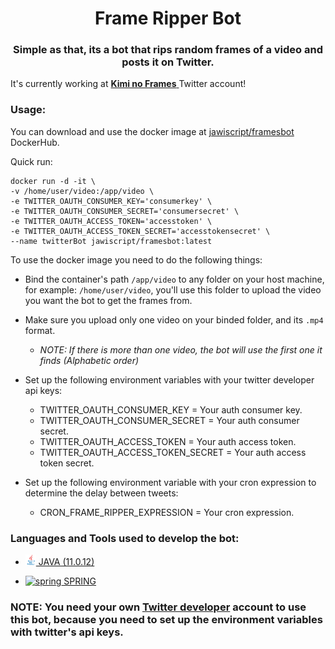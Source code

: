 <h1 align="center">Frame Ripper Bot</h1>
<h3 align="center">Simple as that, its a bot that rips random frames of a video and posts it on Twitter. </h3>

It's currently working at <a href="https://twitter.com/KimiNoScreens" target="_blank"> **Kimi no Frames** </a> Twitter
account!

<h3>Usage:</h3>

You can download and use the docker image
at <a href="https://hub.docker.com/repository/docker/jawiscript/framesbot" target="_blank">jawiscript/framesbot</a> DockerHub.

Quick run:
```
docker run -d -it \
-v /home/user/video:/app/video \
-e TWITTER_OAUTH_CONSUMER_KEY='consumerkey' \
-e TWITTER_OAUTH_CONSUMER_SECRET='consumersecret' \
-e TWITTER_OAUTH_ACCESS_TOKEN='accesstoken' \
-e TWITTER_OAUTH_ACCESS_TOKEN_SECRET='accesstokensecret' \
--name twitterBot jawiscript/framesbot:latest
```

To use the docker image you need to do the following things:

- Bind the container's path `/app/video` to any folder on your host machine, for example: `/home/user/video`, you'll use this folder to upload the video you want the bot to get the frames from.
- Make sure you upload only one video on your binded folder, and its `.mp4` format.
  - *NOTE: If there is more than one video, the bot will use the first one it finds (Alphabetic order)*

- Set up the following environment variables with your twitter developer api keys:
  - TWITTER_OAUTH_CONSUMER_KEY = Your auth consumer key.
  - TWITTER_OAUTH_CONSUMER_SECRET = Your auth consumer secret.
  - TWITTER_OAUTH_ACCESS_TOKEN = Your auth access token.
  - TWITTER_OAUTH_ACCESS_TOKEN_SECRET = Your auth access token secret.

- Set up the following environment variable with your cron expression to determine the delay between tweets:
  - CRON_FRAME_RIPPER_EXPRESSION = Your cron expression.

<h3 align="left">Languages and Tools used to develop the bot:</h3>

- <a href="https://www.java.com" target="_blank">
    <img src="https://raw.githubusercontent.com/devicons/devicon/master/icons/java/java-original.svg" alt="java" width="17" height="17"/>
    JAVA (11.0.12)
</a>

- <a href="https://spring.io/" target="_blank">
    <img src="https://www.vectorlogo.zone/logos/springio/springio-icon.svg" alt="spring" width="17" height="17"/> SPRING
</a>


<h3>NOTE: You need your own <a href="https://developer.twitter.com/en/products/twitter-api" targer="_blank">Twitter
developer</a> account to use this bot, because you need to set up the environment variables with twitter's api keys. </h3>